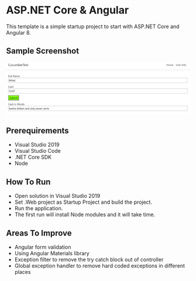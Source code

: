 # ASP.NET Core & Angular

This template is a simple startup project to start with ASP.NET Core and Angular 8.

## Sample Screenshot
![Screenshot](sample.JPG)

## Prerequirements

* Visual Studio 2019
* Visual Studio Code
* .NET Core SDK
* Node

## How To Run

* Open solution in Visual Studio 2019
* Set .Web project as Startup Project and build the project.
* Run the application.
* The first run will install Node modules and it will take time.

## Areas To Improve

* Angular form validation
* Using Angular Materials library
* Exception filter to remove the try catch block out of controller
* Global exception handler to remove hard coded exceptions in different places